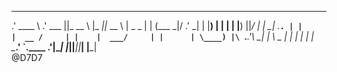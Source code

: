   ______     ______  _______     _____  _______   _________  
.' ____ \  .' ___  ||_   __ \   |_   _||_   __ \ |  _   _  | 
| (___ \_|/ .'   \_|  | |__) |    | |    | |__) ||_/ | | \_| 
 _.____`. | |         |  __ /     | |    |  ___/     | |     
| \____) |\ `.___.'\ _| |  \ \_  _| |_  _| |_       _| |_    
 \______.' `.____ .'|____| |___||_____||_____|     |_____|   
                                                             @D7D7
                                                             
